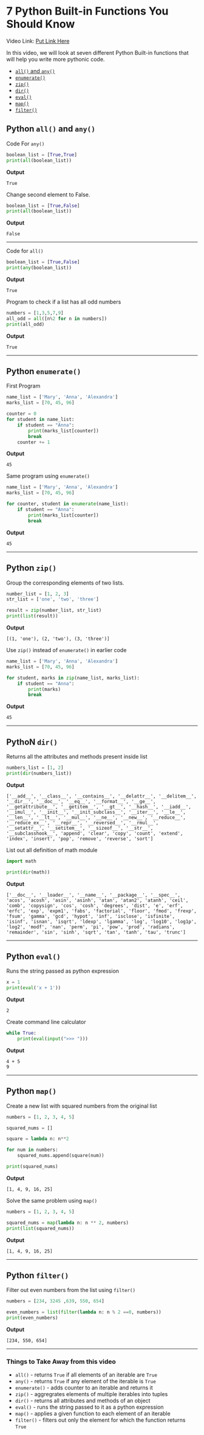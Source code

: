 # 7 Python Built-in Functions You Should Know

Video Link: [Put Link Here]()

In this video, we will look at seven different Python Built-in functions that will help you write more pythonic code.

- [`all()` and `any()`](#all-any)
- [`enumerate()`](#enumerate)
- [`zip()`](#zip)
- [`dir()`](#dir)
- [`eval()`](#eval)
- [`map()`](#map)
- [`filter()`](#filter)


## Python `all()` and `any()`

Code For `any()`

```python
boolean_list = [True,True]
print(all(boolean_list))
```

**Output**

```
True
```

Change second element to False.

```python
boolean_list = [True,False]
print(all(boolean_list))
```

**Output**

```
False
```
---

Code for `all()`

```python
boolean_list = [True,False]
print(any(boolean_list))
```

**Output**

```
True
```

Program to check if a list has all odd numbers

```python
numbers = [1,3,5,7,9]
all_odd = all([n%2 for n in numbers])
print(all_odd)
```

**Output**

```
True
```

---

## Python `enumerate()`

First Program

```python
name_list = ['Mary', 'Anna', 'Alexandra']
marks_list = [70, 45, 96]

counter = 0
for student in name_list:
    if student == "Anna":
        print(marks_list[counter])
        break
    counter += 1
```

**Output**

```
45
```

Same program using `enumerate()`

```python
name_list = ['Mary', 'Anna', 'Alexandra']
marks_list = [70, 45, 96]

for counter, student in enumerate(name_list):
    if student == "Anna":
        print(marks_list[counter])
        break
```

**Output**

```
45
```

---

## Python `zip()`

Group the corresponding elements of two lists.

```python
number_list = [1, 2, 3]
str_list = ['one', 'two', 'three']

result = zip(number_list, str_list)
print(list(result))
```

**Output**

```
[(1, 'one'), (2, 'two'), (3, 'three')]
```

Use `zip()` instead of `enumerate()` in earlier code

```python
name_list = ['Mary', 'Anna', 'Alexandra']
marks_list = [70, 45, 96]

for student, marks in zip(name_list, marks_list):
    if student == "Anna":
        print(marks)
        break
```

**Output**

```
45
```

---

## PythoN `dir()`

Returns all the attributes and methods present inside list

```python
numbers_list = [1, 2]
print(dir(numbers_list))
```

**Output**

```
['__add__', '__class__', '__contains__', '__delattr__', '__delitem__', '__dir__', '__doc__', '__eq__', '__format__', '__ge__', '__getattribute__', '__getitem__', '__gt__', '__hash__', '__iadd__', '__imul__', '__init__', '__init_subclass__', '__iter__', '__le__', '__len__', '__lt__', '__mul__', '__ne__', '__new__', '__reduce__', '__reduce_ex__', '__repr__', '__reversed__', '__rmul__', '__setattr__', '__setitem__', '__sizeof__', '__str__', '__subclasshook__', 'append', 'clear', 'copy', 'count', 'extend', 'index', 'insert', 'pop', 'remove', 'reverse', 'sort']
```

List out all definition of math module

```python
import math

print(dir(math))
```

**Output**

```
['__doc__', '__loader__', '__name__', '__package__', '__spec__', 'acos', 'acosh', 'asin', 'asinh', 'atan', 'atan2', 'atanh', 'ceil', 'comb', 'copysign', 'cos', 'cosh', 'degrees', 'dist', 'e', 'erf', 'erfc', 'exp', 'expm1', 'fabs', 'factorial', 'floor', 'fmod', 'frexp', 'fsum', 'gamma', 'gcd', 'hypot', 'inf', 'isclose', 'isfinite', 'isinf', 'isnan', 'isqrt', 'ldexp', 'lgamma', 'log', 'log10', 'log1p', 'log2', 'modf', 'nan', 'perm', 'pi', 'pow', 'prod', 'radians', 'remainder', 'sin', 'sinh', 'sqrt', 'tan', 'tanh', 'tau', 'trunc']
```

---

## Python `eval()`

Runs the string passed as python expression

```python
x = 1
print(eval('x + 1'))
```

**Output**

```
2
```

Create command line calculator

```python
while True:
    print(eval(input(">>> ")))
```

**Output**

```
4 + 5
9
```

---

## Python `map()`

Create a new list with squared numbers from the original list

```python
numbers = [1, 2, 3, 4, 5]

squared_nums = []

square = lambda n: n**2

for num in numbers:
    squared_nums.append(square(num))

print(squared_nums)
```

**Output**

```
[1, 4, 9, 16, 25]
```

Solve the same problem using `map()`

```python
numbers = [1, 2, 3, 4, 5]

squared_nums = map(lambda n: n ** 2, numbers)
print(list(squared_nums))
```

**Output**

```
[1, 4, 9, 16, 25]
```

---

## Python `filter()`

Filter out even numbers from the list using `filter()`

```python
numbers = [234, 3245 ,639, 550, 654]

even_numbers = list(filter(lambda n: n % 2 ==0, numbers))
print(even_numbers)
```

**Output**

```
[234, 550, 654]
```

---

### Things to Take Away from this video

- `all()` - returns `True` if all elements of an iterable are `True`
- `any()` - returns `True` if any element of the iterable is `True`
- `enumerate()` - adds counter to an iterable and returns it
- `zip()` - aggregrates elements of multiple iterables into tuples
- `dir()` - returns all attributes and methods of an object
- `eval()` - runs the string passed to it as a python expression
- `map()` - applies a given function to each element of an iterable
- `filter()` -  filters out only the element for which the function returns `True`